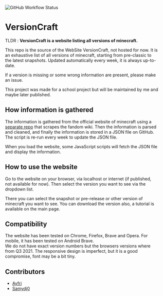 ![GitHub Workflow Status](https://img.shields.io/github/workflow/status/Ayfri/minecraft-wiki-scrapper/Update%20versions)

# VersionCraft

TLDR : **VersionCraft is a website listing all versions of minecraft.**

This repo is the source of the WebSite VersionCraft, not hosted for now. It is an exhaustive list of all versions of
minecraft, starting from pre-classic to the latest snapshots. Updated automatically every week, it is always up-to-date.

If a version is missing or some wrong information are present, please make an issue.

This project was made for a school project but will be maintained by me and maybe later published.

## How information is gathered

The information is gathered from the official website of minecraft using
a [separate repo](https://github.com/Ayfri/minecraft-wiki-scrapper) that scrapes the fandom wiki. Then the information
is parsed and cleaned, and finally the information is stored in a JSON file on GitHub. The script is re-run every week
to update the JSON file.

When you load the website, some JavaScript scripts will fetch the JSON file and display the information.

## How to use the website

Go to the website on your browser, via localhost or internet (if published, not available for now). Then select the
version you want to see via the dropdown list.

There you can select the snapshot or pre-release or other version of minecraft you want to see. You can download the
version also, a tutorial is available on the main page.

## Compatibility

The website has been tested on Chrome, Firefox, Brave and Opera. For mobile, it has been tested on Android Brave.<br>
We do not have exact version numbers but the browsers versions where from Q3 2021. The responsive design is imperfect,
but it is a good compromise, font may be a bit tiny.

## Contributors

- [Ayfri](https://github.com/Ayfri)
- [Samydj0](https://github.com/Samydj0)